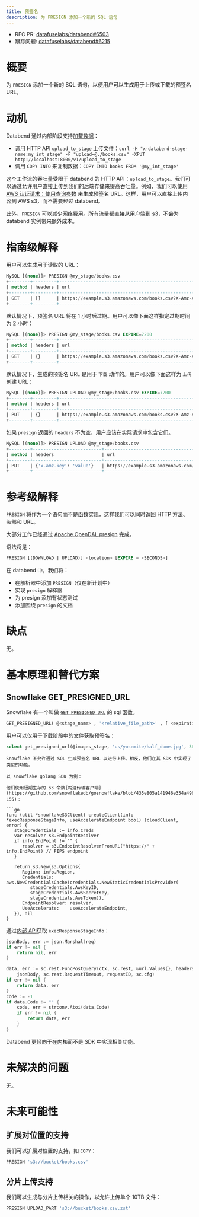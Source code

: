 ```yaml
---
title: 预签名
description: 为 PRESIGN 添加一个新的 SQL 语句
---
```


- RFC PR: [datafuselabs/databend#6503](https://github.com/datafuselabs/databend/pull/6503)
- 跟踪问题: [datafuselabs/databend#6215](https://github.com/datafuselabs/databend/issues/6215)

# 概要

为 `PRESIGN` 添加一个新的 SQL 语句，以便用户可以生成用于上传或下载的预签名 URL。

# 动机

Databend 通过内部阶段支持[加载数据](/guides/load-data/load)：

- 调用 HTTP API `upload_to_stage` 上传文件：`curl -H "x-databend-stage-name:my_int_stage" -F "upload=@./books.csv" -XPUT http://localhost:8000/v1/upload_to_stage`
- 调用 `COPY INTO` 来复制数据：`COPY INTO books FROM '@my_int_stage'`

这个工作流的吞吐量受限于 databend 的 HTTP API：`upload_to_stage`。我们可以通过允许用户直接上传到我们的后端存储来提高吞吐量。例如，我们可以使用 [AWS 认证请求：使用查询参数](https://docs.aws.amazon.com/AmazonS3/latest/API/sigv4-query-string-auth.html) 来生成预签名 URL。这样，用户可以直接上传内容到 AWS s3，而不需要经过 databend。

此外，`PRESIGN` 可以减少网络费用。所有流量都直接从用户端到 s3，不会为 databend 实例带来额外成本。

# 指南级解释

用户可以生成用于读取的 URL：

```sql
MySQL [(none)]> PRESIGN @my_stage/books.csv
+--------+---------+---------------------------------------------------------------------------------+
| method | headers | url                                                                             |
+--------+---------+---------------------------------------------------------------------------------+
| GET    | []      | https://example.s3.amazonaws.com/books.csv?X-Amz-Algorithm=AWS4-HMAC-SHA256&... |
+--------+---------+---------------------------------------------------------------------------------+
```

默认情况下，预签名 URL 将在 1 小时后过期。用户可以像下面这样指定过期时间为 2 小时：

```sql
MySQL [(none)]> PRESIGN @my_stage/books.csv EXPIRE=7200
+--------+---------+---------------------------------------------------------------------------------+
| method | headers | url                                                                             |
+--------+---------+---------------------------------------------------------------------------------+
| GET    | {}      | https://example.s3.amazonaws.com/books.csv?X-Amz-Algorithm=AWS4-HMAC-SHA256&... |
+--------+---------+---------------------------------------------------------------------------------+
```

默认情况下，生成的预签名 URL 是用于 `下载` 动作的。用户可以像下面这样为 `上传` 创建 URL：

```sql
MySQL [(none)]> PRESIGN UPLOAD @my_stage/books.csv EXPIRE=7200
+--------+---------+---------------------------------------------------------------------------------+
| method | headers | url                                                                             |
+--------+---------+---------------------------------------------------------------------------------+
| PUT    | {}      | https://example.s3.amazonaws.com/books.csv?X-Amz-Algorithm=AWS4-HMAC-SHA256&... |
+--------+---------+---------------------------------------------------------------------------------+
```

如果 `presign` 返回的 `headers` 不为空，用户应该在实际请求中包含它们。

```sql
MySQL [(none)]> PRESIGN UPLOAD @my_stage/books.csv
+--------+--------------------------+---------------------------------------------------------------------------------+
| method | headers                  | url                                                                             |
+--------+--------------------------+---------------------------------------------------------------------------------+
| PUT    | {'x-amz-key': 'value'}   | https://example.s3.amazonaws.com/books.csv?X-Amz-Algorithm=AWS4-HMAC-SHA256&... |
+--------+--------------------------+---------------------------------------------------------------------------------+
```

# 参考级解释

`PRESIGN` 将作为一个语句而不是函数实现，这样我们可以同时返回 HTTP 方法、头部和 URL。

大部分工作已经通过 [Apache OpenDAL presign](https://opendal.apache.org/docs/rust/opendal/docs/rfcs/rfc_0413_presign/index.html) 完成。

语法将是：

```sql
PRESIGN [(DOWNLOAD | UPLOAD)] <location> [EXPIRE = <SECONDS>]
```

在 databend 中，我们将：

- 在解析器中添加 `PRESIGN`（仅在新计划中）
- 实现 `presign` 解释器
- 为 presign 添加有状态测试
- 添加围绕 `presign` 的文档

# 缺点

无。

# 基本原理和替代方案

## Snowflake GET_PRESIGNED_URL

Snowflake 有一个叫做 [`GET_PRESIGNED_URL`](https://docs.snowflake.com/en/sql-reference/functions/get_presigned_url.html) 的 sql 函数。

```sql
GET_PRESIGNED_URL( @<stage_name> , '<relative_file_path>' , [ <expiration_time> ] )
```

用户可以仅用于下载阶段中的文件获取预签名：

```sql
select get_presigned_url(@images_stage, 'us/yosemite/half_dome.jpg', 3600);
```

```
Snowflake 不允许通过 SQL 生成预签名 URL 以进行上传。相反，他们在其 SDK 中实现了类似的功能。

以 snowflake golang SDK 为例：

他们使用短期生存的 s3 令牌[构建传输客户端](https://github.com/snowflakedb/gosnowflake/blob/435e805a141946e354a498ea4688580c590f1cf4/s3_storage_client.go#L39-L55)：

```go
func (util *snowflakeS3Client) createClient(info *execResponseStageInfo, useAccelerateEndpoint bool) (cloudClient, error) {
   stageCredentials := info.Creds
   var resolver s3.EndpointResolver
   if info.EndPoint != "" {
      resolver = s3.EndpointResolverFromURL("https://" + info.EndPoint) // FIPS endpoint
   }

   return s3.New(s3.Options{
      Region: info.Region,
      Credentials: aws.NewCredentialsCache(credentials.NewStaticCredentialsProvider(
         stageCredentials.AwsKeyID,
         stageCredentials.AwsSecretKey,
         stageCredentials.AwsToken)),
      EndpointResolver: resolver,
      UseAccelerate:    useAccelerateEndpoint,
   }), nil
}
```

通过[内部 API](https://github.com/snowflakedb/gosnowflake/blob/435e805a141946e354a498ea4688580c590f1cf4/connection.go#L117)获取 `execResponseStageInfo`：

```go
jsonBody, err := json.Marshal(req)
if err != nil {
    return nil, err
}

data, err := sc.rest.FuncPostQuery(ctx, sc.rest, &url.Values{}, headers,
    jsonBody, sc.rest.RequestTimeout, requestID, sc.cfg)
if err != nil {
    return data, err
}
code := -1
if data.Code != "" {
    code, err = strconv.Atoi(data.Code)
    if err != nil {
        return data, err
    }
}
```

Databend 更倾向于在内核而不是 SDK 中实现相关功能。

# 未解决的问题

无。

# 未来可能性

## 扩展对位置的支持

我们可以扩展对位置的支持，如 `COPY`：

```sql
PRESIGN 's3://bucket/books.csv'
```

## 分片上传支持

我们可以生成与分片上传相关的操作，以允许上传单个 10TB 文件：

```sql
PRESIGN UPLOAD_PART 's3://bucket/books.csv.zst'
```
```